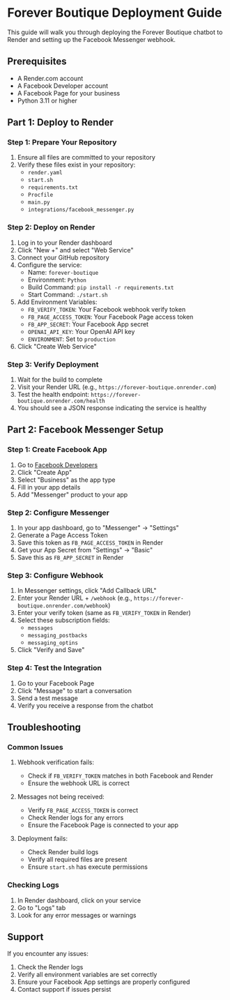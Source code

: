 # Forever Boutique Deployment Guide

This guide will walk you through deploying the Forever Boutique chatbot to Render and setting up the Facebook Messenger webhook.

## Prerequisites

- A Render.com account
- A Facebook Developer account
- A Facebook Page for your business
- Python 3.11 or higher

## Part 1: Deploy to Render

### Step 1: Prepare Your Repository
1. Ensure all files are committed to your repository
2. Verify these files exist in your repository:
   - `render.yaml`
   - `start.sh`
   - `requirements.txt`
   - `Procfile`
   - `main.py`
   - `integrations/facebook_messenger.py`

### Step 2: Deploy on Render
1. Log in to your Render dashboard
2. Click "New +" and select "Web Service"
3. Connect your GitHub repository
4. Configure the service:
   - Name: `forever-boutique`
   - Environment: `Python`
   - Build Command: `pip install -r requirements.txt`
   - Start Command: `./start.sh`
5. Add Environment Variables:
   - `FB_VERIFY_TOKEN`: Your Facebook webhook verify token
   - `FB_PAGE_ACCESS_TOKEN`: Your Facebook Page access token
   - `FB_APP_SECRET`: Your Facebook App secret
   - `OPENAI_API_KEY`: Your OpenAI API key
   - `ENVIRONMENT`: Set to `production`
6. Click "Create Web Service"

### Step 3: Verify Deployment
1. Wait for the build to complete
2. Visit your Render URL (e.g., `https://forever-boutique.onrender.com`)
3. Test the health endpoint: `https://forever-boutique.onrender.com/health`
4. You should see a JSON response indicating the service is healthy

## Part 2: Facebook Messenger Setup

### Step 1: Create Facebook App
1. Go to [Facebook Developers](https://developers.facebook.com)
2. Click "Create App"
3. Select "Business" as the app type
4. Fill in your app details
5. Add "Messenger" product to your app

### Step 2: Configure Messenger
1. In your app dashboard, go to "Messenger" → "Settings"
2. Generate a Page Access Token
3. Save this token as `FB_PAGE_ACCESS_TOKEN` in Render
4. Get your App Secret from "Settings" → "Basic"
5. Save this as `FB_APP_SECRET` in Render

### Step 3: Configure Webhook
1. In Messenger settings, click "Add Callback URL"
2. Enter your Render URL + `/webhook` (e.g., `https://forever-boutique.onrender.com/webhook`)
3. Enter your verify token (same as `FB_VERIFY_TOKEN` in Render)
4. Select these subscription fields:
   - `messages`
   - `messaging_postbacks`
   - `messaging_optins`
5. Click "Verify and Save"

### Step 4: Test the Integration
1. Go to your Facebook Page
2. Click "Message" to start a conversation
3. Send a test message
4. Verify you receive a response from the chatbot

## Troubleshooting

### Common Issues
1. Webhook verification fails:
   - Check if `FB_VERIFY_TOKEN` matches in both Facebook and Render
   - Ensure the webhook URL is correct

2. Messages not being received:
   - Verify `FB_PAGE_ACCESS_TOKEN` is correct
   - Check Render logs for any errors
   - Ensure the Facebook Page is connected to your app

3. Deployment fails:
   - Check Render build logs
   - Verify all required files are present
   - Ensure `start.sh` has execute permissions

### Checking Logs
1. In Render dashboard, click on your service
2. Go to "Logs" tab
3. Look for any error messages or warnings

## Support

If you encounter any issues:
1. Check the Render logs
2. Verify all environment variables are set correctly
3. Ensure your Facebook App settings are properly configured
4. Contact support if issues persist 